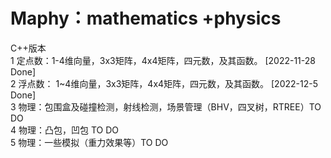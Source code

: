 # Maphy：mathematics +physics  
C++版本  
1 定点数：1-4维向量，3x3矩阵，4x4矩阵，四元数，及其函数。  [2022-11-28 Done]  
2 浮点数： 1~4维向量，3x3矩阵，4x4矩阵，四元数，及其函数。 [2022-12-5 Done]  
3 物理：包围盒及碰撞检测，射线检测，场景管理（BHV，四叉树，RTREE）TO DO  
4 物理：凸包，凹包 TO DO  
5 物理：一些模拟（重力效果等）TO DO  

